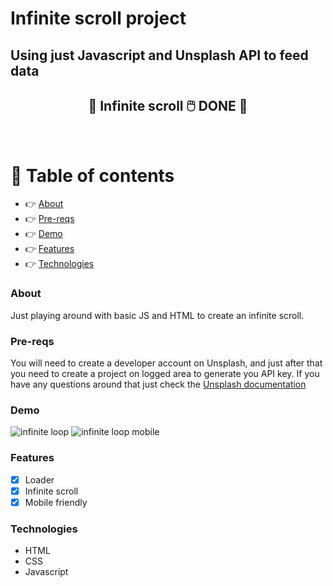# Infinite scroll project

## Using just Javascript and Unsplash API to feed data

<h2 align="center"> 
	🚧  Infinite scroll 🖱️  DONE  🚧
</h2>
<br>

# 🏁 Table of contents

<!--ts-->

- 👉 [About](#About)
- 👉 [Pre-reqs](#pre-reqs)
- 👉 [Demo](#demo)
- 👉 [Features](#features)
- 👉 [Technologies](#technologies)
<!--te-->

### About

Just playing around with basic JS and HTML to create an infinite scroll.

### Pre-reqs

You will need to create a developer account on Unsplash, and just after that you need to create a project on logged area to generate you API key. If you have any questions around that just check the [Unsplash documentation](https://unsplash.com/documentation)

### Demo

![infinite loop](https://i.postimg.cc/nVvW3N1X/infinte-scroll.gif)
![infinite loop mobile](https://i.postimg.cc/Fzgn1JKy/infinite-scroll-mobile.gif)

### Features

- [x] Loader
- [x] Infinite scroll
- [x] Mobile friendly

### Technologies

- HTML
- CSS
- Javascript
